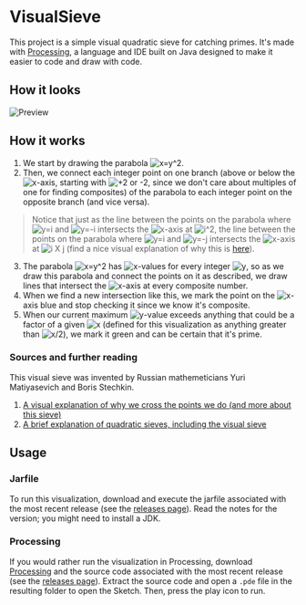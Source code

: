 # VisualSieve
This project is a simple visual quadratic sieve for catching primes. It's made with [Processing](https://processing.org/), a language and IDE built on Java designed to make it easier to code and draw with code.

## How it looks
![Preview](https://blakeearth.github.io/VisualSieve/preview.gif)

## How it works
1. We start by drawing the parabola ![x=y^2](https://blakeearth.github.io/VisualSieve/math/parabola.PNG). 
2. Then, we connect each integer point on one branch (above or below the ![x](https://blakeearth.github.io/VisualSieve/math/x.PNG)-axis, starting with ![+2 or -2](https://blakeearth.github.io/VisualSieve/math/two.PNG), since we don't care about multiples of one for finding composites) of the parabola to each integer point on the opposite branch (and vice versa). 
> Notice that just as the line between the points on the parabola where ![y=i](https://blakeearth.github.io/VisualSieve/math/y-equals-i.PNG) and ![y=-i](https://blakeearth.github.io/VisualSieve/math/y-equals-negative-i.PNG) intersects the ![x](https://blakeearth.github.io/VisualSieve/math/x.PNG)-axis at ![i^2](https://blakeearth.github.io/VisualSieve/math/i-squared.PNG), the line between the points on the parabola where ![y=i](https://blakeearth.github.io/VisualSieve/math/y-equals-i.PNG) and ![y=-j](https://blakeearth.github.io/VisualSieve/math/y-equals-negative-j.PNG) intersects the ![x](https://blakeearth.github.io/VisualSieve/math/x.PNG)-axis at ![i X j](https://blakeearth.github.io/VisualSieve/math/i-times-j.PNG) (find a nice visual explanation of why this is [here](https://plus.maths.org/content/catching-primes)).
3. The parabola ![x=y^2](https://blakeearth.github.io/VisualSieve/math/parabola.PNG) has ![x](https://blakeearth.github.io/VisualSieve/math/x.PNG)-values for every integer ![y](https://blakeearth.github.io/VisualSieve/math/y.PNG), so as we draw this parabola and connect the points on it as described, we draw lines that intersect the ![x](https://blakeearth.github.io/VisualSieve/math/x.PNG)-axis at every composite number. 
4. When we find a new intersection like this, we mark the point on the ![x](https://blakeearth.github.io/VisualSieve/math/x.PNG)-axis blue and stop checking it since we know it's composite. 
5. When our current maximum ![y](https://blakeearth.github.io/VisualSieve/math/y.PNG)-value exceeds anything that could be a factor of a given ![x](https://blakeearth.github.io/VisualSieve/math/x.PNG) (defined for this visualization as anything greater than ![x/2](https://blakeearth.github.io/VisualSieve/math/x-divided-by-two.PNG)), we mark it green and can be certain that it's prime.

### Sources and further reading
This visual sieve was invented by Russian mathemeticians Yuri Matiyasevich and Boris Stechkin.
1. [A visual explanation of why we cross the points we do (and more about this sieve)](https://plus.maths.org/content/catching-primes)
2. [A brief explanation of quadratic sieves, including the visual sieve](http://mathworld.wolfram.com/QuadraticSieve.html)

## Usage
### Jarfile
To run this visualization, download and execute the jarfile associated with the most recent release (see the [releases page](https://github.com/blakeearth/VisualSieve/releases/)). Read the notes for the version; you might need to install a JDK.

### Processing
If you would rather run the visualization in Processing, download [Processing](https://processing.org/) and the source code associated with the most recent release (see the [releases page](https://github.com/blakeearth/VisualSieve/releases/)). Extract the source code and open a `.pde` file in the resulting folder to open the Sketch. Then, press the play icon to run.
